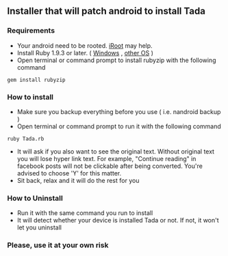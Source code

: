 ## Installer that will patch android to install Tada

### Requirements
* Your android need to be rooted. [iRoot](http://www.mgyun.com/m/en) may help.
* Install Ruby 1.9.3 or later. ( [Windows](http://rubyinstaller.org/downloads/) , [other OS](https://www.ruby-lang.org/en/documentation/installation/) )
* Open terminal or command prompt to install rubyzip with the following command
```
gem install rubyzip
```

### How to install
* Make sure you backup everything before you use ( i.e. nandroid backup )
* Open terminal or command prompt to run it with the following command
```
ruby Tada.rb
```
* It will ask if you also want to see the original text. Without original text you will lose hyper link text. For example, "Continue reading" in facebook posts will not be clickable after being converted. You're advised to choose 'Y' for this matter.
* Sit back, relax and it will do the rest for you

### How to Uninstall
* Run it with the same command you run to install
* It will detect whether your device is installed Tada or not. If not, it won't let you uninstall
 
### Please, use it at your own risk

